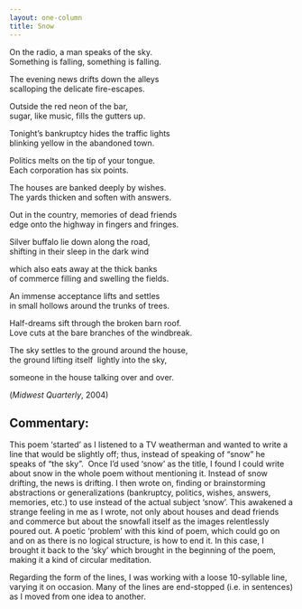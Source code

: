```yaml
---
layout: one-column
title: Snow 
---
```


<p>On the radio, a man speaks of the sky.<br />
Something is falling, something is falling.</p>
<p>The evening news drifts down the alleys<br />
scalloping the delicate fire-escapes.</p>
<p>Outside the red neon of the bar,<br />
sugar, like music, fills the gutters up.</p>
<p>Tonight&rsquo;s bankruptcy hides the traffic lights<br />
blinking yellow in the abandoned town.</p>
<p>Politics melts on the tip of your tongue.<br />
Each corporation has six points.</p>
<p>The houses are banked deeply by wishes. <br />
The yards thicken and soften with answers.</p>
<p>Out in the country, memories of dead friends<br />
edge onto the highway in fingers and fringes.</p>
<p>Silver buffalo lie down along the road,<br />
shifting in their sleep in the dark wind</p>
<p>which also eats away at the thick banks<br />
of commerce filling and swelling the fields.</p>
<p>An immense acceptance lifts and settles<br />
in small hollows around the trunks of trees.</p>
<p>Half-dreams sift through the broken barn roof.<br />
Love cuts at the bare branches of the windbreak.</p>
<p>The sky settles to the ground around the house,<br />
the ground lifting itself&nbsp;  lightly into the sky,</p>
<p>someone in the house talking over and over. </p>
<p>(<em>Midwest Quarterly</em>,  2004)</p>
<h2><a name="commentary" id="commentary"></a>Commentary:</h2>
<p> This poem &lsquo;started&rsquo; as I listened  to a TV weatherman and wanted to write a line that would be slightly off; thus,  instead of speaking of &ldquo;snow&rdquo; he speaks of &ldquo;the sky&rdquo;.&nbsp; Once I&rsquo;d used &lsquo;snow&rsquo; as the title, I found I  could write about snow in the whole poem without mentioning it. Instead of snow  drifting, the news is drifting. I then wrote on, finding or brainstorming  abstractions or generalizations (bankruptcy, politics, wishes, answers,  memories, etc.) to use instead of the actual subject &lsquo;snow&rsquo;. This awakened a  strange feeling in me as I wrote, not only about houses and dead friends and  commerce but about the snowfall itself as the images relentlessly poured out. A  poetic &lsquo;problem&rsquo; with this kind of poem, which could go on and on as there is  no logical structure, is how to end it. In this case, I brought it back to the  &lsquo;sky&rsquo; which brought in the beginning of the poem, making it a kind of circular  meditation.</p>
<p>Regarding the form of the lines, I  was working with a loose 10-syllable line, varying it on occasion. Many of the  lines are end-stopped (i.e. in sentences) as I moved from one idea to another.</p>
